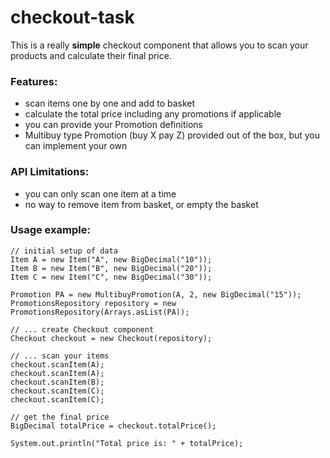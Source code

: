 # checkout-task

This is a really __simple__ checkout component that allows you to scan your products and calculate their final price.

### Features:
- scan items one by one and add to basket
- calculate the total price including any promotions if applicable
- you can provide your Promotion definitions
- Multibuy type Promotion (buy X pay Z) provided out of the box, but you can implement your own

### API Limitations:
- you can only scan one item at a time
- no way to remove item from basket, or empty the basket

### Usage example:

```
// initial setup of data
Item A = new Item("A", new BigDecimal("10"));
Item B = new Item("B", new BigDecimal("20"));
Item C = new Item("C", new BigDecimal("30"));

Promotion PA = new MultibuyPromotion(A, 2, new BigDecimal("15"));
PromotionsRepository repository = new PromotionsRepository(Arrays.asList(PA));

// ... create Checkout component
Checkout checkout = new Checkout(repository);

// ... scan your items
checkout.scanItem(A);
checkout.scanItem(A);
checkout.scanItem(B);
checkout.scanItem(C);
checkout.scanItem(C);

// get the final price
BigDecimal totalPrice = checkout.totalPrice();

System.out.println("Total price is: " + totalPrice);
```
